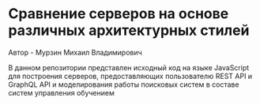 # Сравнение серверов на основе различных архитектурных стилей

Автор - Мурзин Михаил Владимирович

В данном репозитории представлен исходный код на языке JavaScript для построения серверов, предоставляющих пользователю REST API и GraphQL API и моделирования работы поисковых систем в составе систем управления обучением
